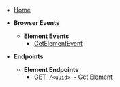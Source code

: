 - [Home](/)


- **Browser Events**
  - **Element Events**
    - [GetElementEvent](/browser-events/element/get-element)



- **Endpoints**
  - **Element Endpoints**
    - [<span class="method-get">GET</span>` /<uuid> -` Get Element](/endpoints/element/get-element)
